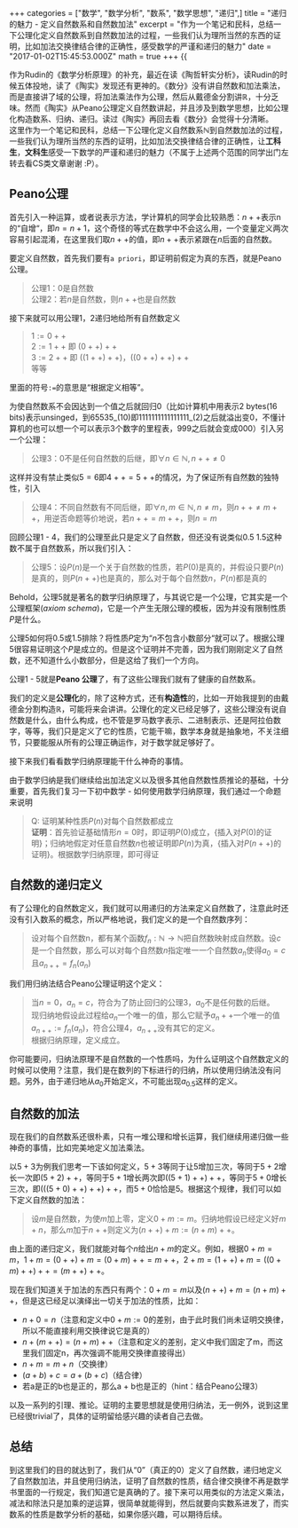 +++
categories = ["数学", "数学分析", "数系", "数学思想", "递归",]
title = "递归的魅力 - 定义自然数系和自然数加法"
excerpt = "作为一个笔记和民科，总结一下公理化定义自然数系到自然数加法的过程，一些我们认为理所当然的东西的证明，比如加法交换律结合律的正确性，感受数学的严谨和递归的魅力"
date = "2017-01-02T15:45:53.000Z"
math = true
+++
{{<math>}}

作为Rudin的《数学分析原理》的补充，最近在读《陶哲轩实分析》，读Rudin的时候五体投地，读了《陶实》发现还有更神的。《数分》没有讲自然数和加法乘法，而是直接讲了域的公理，将加法乘法作为公理，然后从戴德金分割讲$\mathbb{R}$，十分乏味。然而《陶实》从Peano公理定义自然数讲起，并且涉及到数学思想，比如公理化构造数系、归纳、递归。读过《陶实》再回去看《数分》会觉得十分清晰。<br>
这里作为一个笔记和民科，总结一下公理化定义自然数系$\mathbb{N}$到自然数加法的过程，一些我们认为理所当然的东西的证明，比如加法交换律结合律的正确性，让**工科生**，**文科生**感受一下数学的严谨和递归的魅力（不属于上述两个范围的同学出门左转去看CS类文章谢谢 :P）。

## Peano公理
首先引入一种运算，或者说表示方法，学计算机的同学会比较熟悉：$n++$表示n的“自增“，即$n = n + 1$，这个奇怪的等式在数学中不会这么用，一个变量定义两次容易引起混淆，在这里我们取$n++$的值，即$n++$表示紧跟在$n$后面的自然数。

要定义自然数，首先我们要有`a priori`，即证明前假定为真的东西，就是Peano公理。

> 公理1：$0$是自然数<br>
> 公理2：若$n$是自然数，则$n++$也是自然数

接下来就可以用公理1，2递归地给所有自然数定义

> $1 := 0++$<br>
> $2 := 1++$ 即 $(0++)++$<br>
> $3 := 2++$ 即 $((1++)++)$，$((0++)++)++$<br>
> 等等

里面的符号`:=`的意思是“根据定义相等”。

为使自然数系不会因达到一个值之后就回归0（比如计算机中用表示2 bytes(16 bits)表示unsinged，到$65535\_{(10)}$即$1111 1111 1111 1111\_{(2)}$之后就溢出变0，不懂计算机的也可以想一个可以表示3个数字的里程表，999之后就会变成000）引入另一个公理：

> 公理3：0不是任何自然数的后继，即$\forall n \in \mathbb{N}, n++ \neq 0$

这样并没有禁止类似$5 = 6$即$4++ = 5++$的情况，为了保证所有自然数的独特性，引入

> 公理4：不同自然数有不同后继，即$\forall n,m \in \mathbb{N}, n \neq m$，则$n++ \neq m++$，用逆否命题等价地说，若$n++ = m++$，则$n = m$

回顾公理1 - 4，我们的公理至此只是定义了自然数，但还没有说类似0.5 1.5这种数不属于自然数系，所以我们引入：

> 公理5：设$P(n)$是一个关于自然数的性质，若$P(0)$是真的，并假设只要$P(n)$是真的，则$P(n++)$也是真的，那么对于每个自然数$n$，$P(n)$都是真的

Behold，公理5就是著名的数学归纳原理了，与其说它是一个公理，它其实是一个公理框架(*axiom schema*)，它是一个产生无限公理的模板，因为并没有限制性质$P$是什么。

公理5如何将0.5或1.5排除？将性质$P$定为“$n$不包含小数部分“就可以了。根据公理5很容易证明这个$P$是成立的。但是这个证明并不完善，因为我们刚刚定义了自然数，还不知道什么小数部分，但是这给了我们一个方向。

公理1 - 5就是**Peano 公理**了，有了这些公理我们就有了健康的自然数系。

我们的定义是**公理化**的，除了这种方式，还有**构造性**的，比如一开始我提到的由戴德金分割构造$\mathbb{R}$，可能将来会讲讲。公理化的定义已经足够了，这些公理没有说自然数是什么，由什么构成，也不管是罗马数字表示、二进制表示、还是阿拉伯数字，等等，我们只是定义了它的性质，它能干嘛，数学本身就是抽象地，不关注细节，只要能服从所有的公理正确运作，对于数学就足够好了。

接下来我们看看数学归纳原理能干什么神奇的事情。

由于数学归纳是我们继续给出加法定义以及很多其他自然数性质推论的基础，十分重要，首先我们复习一下初中数学 - 如何使用数学归纳原理，我们通过一个命题来说明

> Q: 证明某种性质$P(n)$对每个自然数都成立<br>
> **证明**：首先验证基础情形$n = 0$时，即证明$P(0)$成立，{插入对$P(0)$的证明}；归纳地假定对任意自然数$n$也被证明即$P(n)$为真，{插入对$P(n++)$的证明}。根据数学归纳原理，即可得证

## 自然数的递归定义
有了公理化的自然数定义，我们就可以用递归的方法来定义自然数了，注意此时还没有引入数系的概念，所以严格地说，我们定义的是一个自然数序列：

> 设对每个自然数n，都有某个函数$f_n:\mathbb{N}\rightarrow\mathbb{N}$把自然数映射成自然数。设$c$是一个自然数，那么可以对每个自然数$n$指定唯一一个自然数$a_n$使得$a_0=c$且$a_{n++}=f_n(a_n)$

我们用归纳法结合Peano公理证明这个定义：

> 当$n = 0$，$a_n = c$，符合为了防止回归的公理3，$a_0$不是任何数的后继。<br>
> 现归纳地假设此过程给$a_n$一个唯一的值，那么它赋予$a_n++$一个唯一的值$a_{n++}:=f_n(a_n)$，符合公理4，$a_{n++}$没有其它的定义。<br>
> 根据归纳原理，定义成立。

你可能要问，归纳法原理不是自然数的一个性质吗，为什么证明这个自然数定义的时候可以使用？注意，我们是在数列的下标进行的归纳，所以使用归纳法没有问题。另外，由于递归地从$a_0$开始定义，不可能出现$a_{0.5}$这样的定义。


## 自然数的加法
现在我们的自然数系还很朴素，只有一堆公理和增长运算，我们继续用递归做一些神奇的事情，比如完美地定义加法乘法。

以$5 + 3$为例我们思考一下该如何定义，$5 + 3$等同于让5增加三次，等同于$5 + 2$增长一次即$(5 + 2)++$，等同于$5 + 1$增长两次即$((5 + 1)++)++$，等同于$5 + 0$增长三次，即$(((5 + 0)++)++)++$，而$5 + 0$恰恰是5。根据这个规律，我们可以如下定义自然数的加法：

> 设$m$是自然数，为使$m$加上零，定义$0 + m := m$。归纳地假设已经定义好$m + n$，那么$m$加于$n++$则定义为$(n++) + m := (n + m)++$。

由上面的递归定义，我们就能对每个$n$给出$n + m$的定义。例如，根据$0 + m = m$，$1 + m = (0++) + m = (0 + m)++ = m++$，$2 + m = (1++) + m = ((0 + m)++)++ = (m++)++$。

现在我们知道关于加法的东西只有两个：$0 + m = m$以及$(n++) + m = (n + m)++$，但是这已经足以演绎出一切关于加法的性质，比如：

- $n + 0 = n$（注意和定义中$0 + m := 0$的差别，由于此时我们尚未证明交换律，所以不能直接利用交换律说它是真的）
- $n + (m++) = (n + m)++$（注意和定义的差别，定义中我们固定了m，而这里我们固定n，再次强调不能用交换律直接得出）
- $n + m = m + n$（交换律）
- $(a + b) + c = a + (b + c)$（结合律）
- 若a是正的b也是正的，那么a + b也是正的（hint：结合Peano公理3）

以及一系列的引理、推论。证明的主要思想就是使用归纳法，无一例外，说到这里已经很trivial了，具体的证明留给感兴趣的读者自己去做。

## 总结
到这里我们的目的就达到了，我们从“0”（真正的0）定义了自然数，递归地定义了自然数加法，并且使用归纳法，证明了自然数的性质，结合律交换律不再是数学书里面的一行规定，我们知道它是真确的了。接下来可以用类似的方法定义乘法，减法和除法只是加乘的逆运算，很简单就能得到，然后就要向实数系进发了，而实数系的性质是数学分析的基础，如果你感兴趣，可以期待后续。

